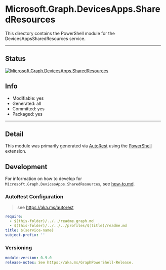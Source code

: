 <!-- region Generated -->
# Microsoft.Graph.DevicesApps.SharedResources
This directory contains the PowerShell module for the DevicesAppsSharedResources service.

---
## Status
[![Microsoft.Graph.DevicesApps.SharedResources](https://img.shields.io/powershellgallery/v/Microsoft.Graph.DevicesApps.SharedResources.svg?style=flat-square&label=Microsoft.Graph.DevicesApps.SharedResources "Microsoft.Graph.DevicesApps.SharedResources")](https://www.powershellgallery.com/packages/Microsoft.Graph.DevicesApps.SharedResources/)

## Info
- Modifiable: yes
- Generated: all
- Committed: yes
- Packaged: yes

---
## Detail
This module was primarily generated via [AutoRest](https://github.com/Azure/autorest) using the [PowerShell](https://github.com/Azure/autorest.powershell) extension.

## Development
For information on how to develop for `Microsoft.Graph.DevicesApps.SharedResources`, see [how-to.md](how-to.md).
<!-- endregion -->

### AutoRest Configuration

> see https://aka.ms/autorest

``` yaml
require:
  - $(this-folder)/../../readme.graph.md
  - $(this-folder)/../../../profiles/$(title)/readme.md
title: $(service-name)
subject-prefix: ''

```
### Versioning

``` yaml
module-version: 0.9.0
release-notes: See https://aka.ms/GraphPowerShell-Release.
```
